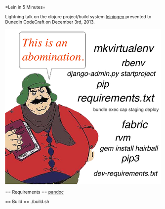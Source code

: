 =Lein in 5 Minutes=

Lightning talk on the clojure project/build system [leiningen](https://leiningen.org) presented to Dunedin CodeCraft on December 3rd, 2013.

![lein](images/abomination.png)

== Requirements ==
[pandoc](http://johnmacfarlane.net/pandoc/)

== Build ==
./build.sh
